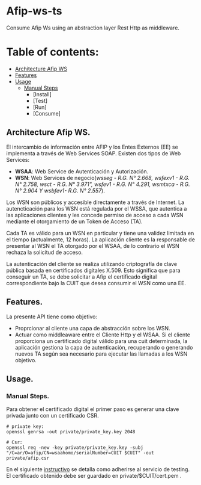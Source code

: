 # Afip-ws-ts
Consume Afip Ws using an abstraction layer Rest Http as middleware.

# Table of contents:
- [Architecture Afip WS](#arquitectura_ws_afip)
- [Features](#features)
- [Usage](#usage)
  - [Manual Steps](#manual_steps)
    - [Install]
    - [Test]
    - [Run]
    - [Consume]


## Architecture Afip WS. <a name="arquitectura_ws_afip"></a>

El intercambio de información entre AFIP y los Entes Externos (EE) se implementa a través de Web Services SOAP.
Existen dos tipos de Web Services:
- **WSAA**: Web Service de Autenticación y Autorización.
- **WSN**: Web Services de negocio(_wsseg - R.G. N° 2.668, wsfexv1 - R.G. N° 2.758, wsct - R.G. N° 3.971",
wsfev1 - R.G. N° 4.291, wsmtxca - R.G. N° 2.904 Y wsbfev1- R.G. N° 2.557_).

Los WSN son públicos y accesible directamente a través de Internet. La autencticación para los WSN está regulada por
el WSSA, que autentica a las aplicaciones clientes y les concede permiso de acceso a cada WSN mediante el otorgamiento
de un Token de Acceso (TA).

Cada TA es válido para un WSN en particular y tiene una validez limitada en el tiempo (actualmente, 12 horas).
La aplicación cliente es la responsable de presentar al WSN el TA otorgado por el WSAA, de lo contrario el WSN
rechaza la solicitud de acceso.

La autenticación del cliente se realiza utilizando criptografía de clave pública basada en certificados digitales X.509.
Esto significa que para conseguir un TA, se debe solicitar a Afip el certificado digital correspondiente bajo la CUIT
que desea consumir el WSN como una EE.

## Features. <a name="features"></a>

La presente API tiene como objetivo:
- Proprcionar al cliente una capa de abstracción sobre los WSN.
- Actuar como middleaware entre el Cliente Http y el WSAA. Si el cliente proporciona un certificado digital válido para
una cuit determinada, la aplicación gestiona la capa de autenticación, recuperando o generando nuevos TA según sea
necesario para ejecutar las llamadas a los WSN objetivo.

## Usage. <a name="usage"></a>

### Manual Steps. <a name="manual_steps"></a>

Para obtener el certificado digital el primer paso es generar una clave privada junto con un certificado CSR.
```shell
# private key:
openssl genrsa -out private/private_key.key 2048 

# Csr:
openssl req -new -key private/private_key.key -subj "/C=ar/O=afip/CN=wsaahomo/serialNumber=CUIT $CUIT" -out private/afip.csr
```

En el siguiente [instructivo](https://www.afip.gob.ar/ws/WSASS/WSASS_como_adherirse.pdf) se detalla
como adherirse al servicio de testing.
El certificado obtenido debe ser guardado en private/$CUIT/cert.pem .
